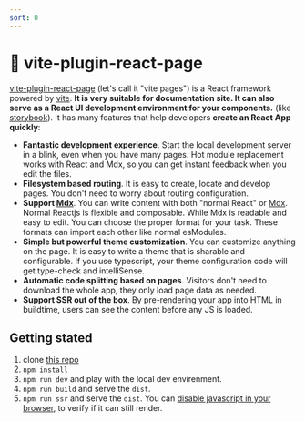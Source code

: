 ```yaml
---
sort: 0
---
```


# 📘 vite-plugin-react-page

[vite-plugin-react-page](https://github.com/csr632/vite-plugin-react-pages) (let's call it "vite pages") is a React framework powered by [vite](https://github.com/vitejs/vite). **It is very suitable for documentation site. It can also serve as a React UI development environment for your components.** (like [storybook](https://storybook.js.org/)). It has many features that help developers **create an React App quickly**:

- **Fantastic development experience**. Start the local development server in a blink, even when you have many pages. Hot module replacement works with React and Mdx, so you can get instant feedback when you edit the files.
- **Filesystem based routing**. It is easy to create, locate and develop pages. You don't need to worry about routing configuration.
- **Support [Mdx](https://mdxjs.com/)**. You can write content with both "normal React" or [Mdx](https://mdxjs.com/). Normal Reactjs is flexible and composable. While Mdx is readable and easy to edit. You can choose the proper format for your task. These formats can import each other like normal esModules.
- **Simple but powerful theme customization**. You can customize anything on the page. It is easy to write a theme that is sharable and configurable. If you use typescript, your theme configuration code will get type-check and intelliSense.
- **Automatic code splitting based on pages**. Visitors don't need to download the whole app, they only load page data as needed.
- **Support SSR out of the box**. By pre-rendering your app into HTML in buildtime, users can see the content before any JS is loaded.

## Getting stated

1. clone [this repo](https://github.com/csr632/vite-pages-example)
2. `npm install`
3. `npm run dev` and play with the local dev envirenment.
4. `npm run build` and serve the `dist`.
5. `npm run ssr` and serve the `dist`. You can [disable javascript in your browser](https://developers.google.com/web/tools/chrome-devtools/javascript/disable), to verify if it can still render.
